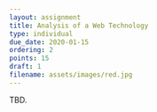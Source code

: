 ```yaml
---
layout: assignment
title: Analysis of a Web Technology
type: individual
due_date: 2020-01-15
ordering: 2
points: 15
draft: 1
filename: assets/images/red.jpg
---
```


TBD.
